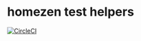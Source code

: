 # homezen test helpers

[![CircleCI](https://circleci.com/gh/homezen/hz-test-helpers.svg?style=shield&circle-token=634f2f0b090bad15648621618727f3a19a7bcb43)](https://circleci.com/gh/homezen/hz-test-helpers)
